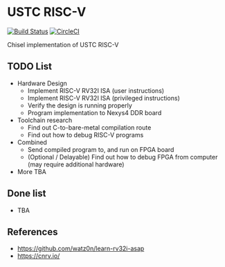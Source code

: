 # USTC RISC-V

[![Build Status](https://travis-ci.org/iBug/USTC-RV-Chisel.svg?branch=master)](https://travis-ci.org/iBug/USTC-RV-Chisel) [![CircleCI](https://circleci.com/gh/iBug/USTC-RV-Chisel.svg?style=shield)](https://circleci.com/gh/iBug/USTC-RV-Chisel)

Chisel implementation of USTC RISC-V

## TODO List

- Hardware Design
  - Implement RISC-V RV32I ISA (user instructions)
  - Implement RISC-V RV32I ISA (privileged instructions)
  - Verify the design is running properly
  - Program implementation to Nexys4 DDR board
- Toolchain research
  - Find out C-to-bare-metal compilation route
  - Find out how to debug RISC-V programs
- Combined
  - Send compiled program to, and run on FPGA board
  - (Optional / Delayable) Find out how to debug FPGA from computer (may require additional hardware)
- More TBA

## Done list

- TBA

## References

- https://github.com/watz0n/learn-rv32i-asap
- https://cnrv.io/
